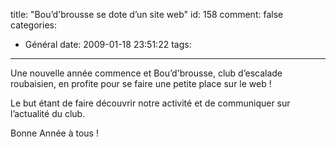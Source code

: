 title: "Bou’d'brousse se dote d’un site web"
id: 158
comment: false
categories:
  - Général
date: 2009-01-18 23:51:22
tags:
---

Une nouvelle année commence et Bou’d'brousse, club d’escalade roubaisien, en profite pour se faire une petite place sur le web !

Le but étant de faire découvrir notre activité et de communiquer sur l’actualité du club.

Bonne Année à tous !